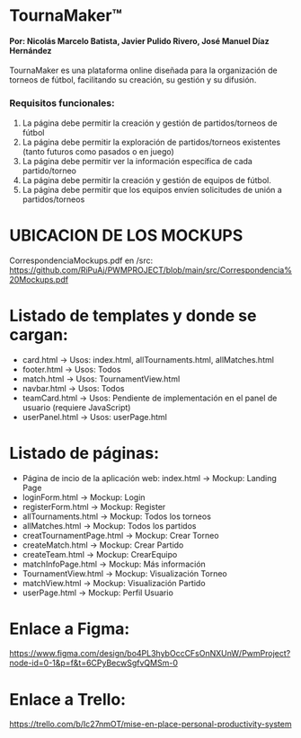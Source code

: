 # TournaMaker™
#### Por: Nicolás Marcelo Batista, Javier Pulido Rivero, José Manuel Díaz Hernández

TournaMaker es una plataforma online diseñada para la organización de torneos de fútbol, facilitando su creación, su gestión y su difusión.

### Requisitos funcionales:

1. La página debe permitir la creación y gestión de partidos/torneos de fútbol
2. La página debe permitir la exploración de partidos/torneos existentes (tanto futuros como pasados o en juego)
3. La página debe permitir ver la información específica de cada partido/torneo
4. La página debe permitir la creación y gestión de equipos de fútbol.
5. La página debe permitir que los equipos envíen solicitudes de unión a partidos/torneos

# UBICACION DE LOS MOCKUPS
CorrespondenciaMockups.pdf en /src:
https://github.com/RiPuAj/PWMPROJECT/blob/main/src/Correspondencia%20Mockups.pdf

# Listado de templates y donde se cargan:
- card.html -> Usos: index.html, allTournaments.html, allMatches.html
- footer.html -> Usos: Todos
- match.html -> Usos: TournamentView.html
- navbar.html -> Usos: Todos
- teamCard.html -> Usos: Pendiente de implementación en el panel de usuario (requiere JavaScript)
- userPanel.html -> Usos: userPage.html

# Listado de páginas:
- Página de incio de la aplicación web: index.html -> Mockup: Landing Page
- loginForm.html -> Mockup: Login
- registerForm.html -> Mockup: Register
- allTournaments.html -> Mockup: Todos los torneos
- allMatches.html -> Mockup: Todos los partidos
- creatTournamentPage.html -> Mockup: Crear Torneo
- createMatch.html -> Mockup: Crear Partido
- createTeam.html -> Mockup: CrearEquipo
- matchInfoPage.html -> Mockup: Más información
- TournamentView.html -> Mockup: Visualización Torneo
- matchView.html -> Mockup: Visualización Partido
- userPage.html -> Mockup: Perfil Usuario

# Enlace a Figma: 
https://www.figma.com/design/bo4PL3hybOccCFsOnNXUnW/PwmProject?node-id=0-1&p=f&t=6CPyBecwSgfvQMSm-0

# Enlace a Trello:
https://trello.com/b/Ic27nmOT/mise-en-place-personal-productivity-system

